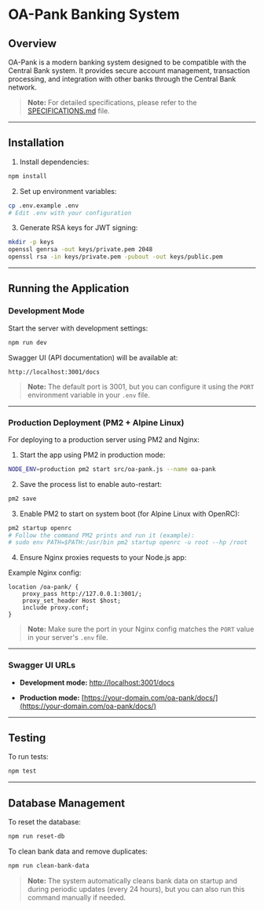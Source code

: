 # OA-Pank Banking System

## Overview

OA-Pank is a modern banking system designed to be compatible with the Central Bank system. It provides secure account management, transaction processing, and integration with other banks through the Central Bank network.

> **Note:** For detailed specifications, please refer to the [SPECIFICATIONS.md](SPECIFICATIONS.md) file.

---

## Installation

1. Install dependencies:

```bash
npm install
```

2. Set up environment variables:

```bash
cp .env.example .env
# Edit .env with your configuration
```

3. Generate RSA keys for JWT signing:

```bash
mkdir -p keys
openssl genrsa -out keys/private.pem 2048
openssl rsa -in keys/private.pem -pubout -out keys/public.pem
```

---

## Running the Application

### Development Mode

Start the server with development settings:

```bash
npm run dev
```

Swagger UI (API documentation) will be available at:

```
http://localhost:3001/docs
```

> **Note:** The default port is 3001, but you can configure it using the `PORT` environment variable in your `.env` file.

---

### Production Deployment (PM2 + Alpine Linux)

For deploying to a production server using PM2 and Nginx:

1. Start the app using PM2 in production mode:

```bash
NODE_ENV=production pm2 start src/oa-pank.js --name oa-pank
```

2. Save the process list to enable auto-restart:

```bash
pm2 save
```

3. Enable PM2 to start on system boot (for Alpine Linux with OpenRC):

```bash
pm2 startup openrc
# Follow the command PM2 prints and run it (example):
# sudo env PATH=$PATH:/usr/bin pm2 startup openrc -u root --hp /root
```

4. Ensure Nginx proxies requests to your Node.js app:

Example Nginx config:

```nginx
location /oa-pank/ {
    proxy_pass http://127.0.0.1:3001/;
    proxy_set_header Host $host;
    include proxy.conf;
}
```

> **Note:** Make sure the port in your Nginx config matches the `PORT` value in your server's `.env` file.

---

### Swagger UI URLs

* **Development mode:**
  [http://localhost:3001/docs](http://localhost:3001/docs)

* **Production mode:**
  [https://your-domain.com/oa-pank/docs/](https://your-domain.com/oa-pank/docs/)

---

## Testing

To run tests:

```bash
npm test
```

---

## Database Management

To reset the database:

```bash
npm run reset-db
```

To clean bank data and remove duplicates:

```bash
npm run clean-bank-data
```

> **Note:** The system automatically cleans bank data on startup and during periodic updates (every 24 hours), but you can also run this command manually if needed.
